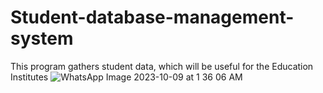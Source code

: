 # Student-database-management-system
This program gathers student data, which will be useful for the Education Institutes
![WhatsApp Image 2023-10-09 at 1 36 06 AM](https://github.com/Sandeepgudme/Student-database-management-system/assets/78961434/d2cea8f8-3924-4d06-b95e-2f3af99214a4)
